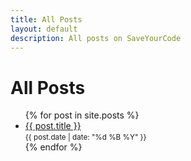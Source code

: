 ```yaml
---
title: All Posts
layout: default
description: All posts on SaveYourCode
---
```


# All Posts

<ul class="post-list">
  {% for post in site.posts %}
    <li>
      <a href="{{ post.url }}">{{ post.title }}</a><br>
      <small>{{ post.date | date: "%d %B %Y" }}</small>
    </li>
  {% endfor %}
</ul>

